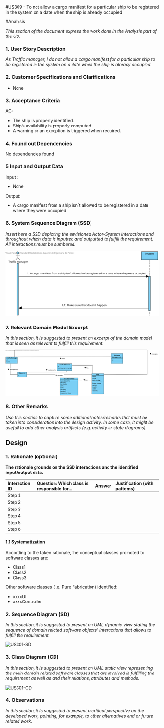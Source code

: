 #US309 - To not  allow a cargo manifest for a particular ship to be registered in the system on a date when the ship is already occupied

#Analysis

*This section of the document express the work done in the Analysis part of the US.*

### 1. User Story Description

*As Traffic manager, I do not allow a cargo manifest for a particular ship to be
registered in the system on a date when the ship is already occupied.*

### 2. Customer Specifications and Clarifications

- None

### 3. Acceptance Criteria

AC:
* The ship is properly identified.
* Ship’s availability is properly computed.
* A warning or an exception is triggered when required.

### 4. Found out Dependencies

No dependencies found

### 5 Input and Output Data

Input :

* None

Output:

* A cargo manifest from a ship isn´t allowed to be registered in a date where they were occupied 

### 6. System Sequence Diagram (SSD)

*Insert here a SSD depicting the envisioned Actor-System interactions and throughout which data is inputted and outputted to fulfill the requirement. All interactions must be numbered.*

![US309-SSD](US309-SSD.svg)


### 7. Relevant Domain Model Excerpt
*In this section, it is suggested to present an excerpt of the domain model that is seen as relevant to fulfill this requirement.*

![US309-MD](US309-MD.svg)

### 8. Other Remarks

*Use this section to capture some aditional notes/remarks that must be taken into consideration into the design activity. In some case, it might be usefull to add other analysis artifacts (e.g. activity or state diagrams).*



## Design

### 1. Rationale (optional)

**The rationale grounds on the SSD interactions and the identified input/output data.**

| Interaction ID | Question: Which class is responsible for... | Answer  | Justification (with patterns)  |
|:-------------  |:--------------------- |:------------|:---------------------------- |
| Step 1  		 |							 |             |                              |
| Step 2  		 |							 |             |                              |
| Step 3  		 |							 |             |                              |
| Step 4  		 |							 |             |                              |
| Step 5  		 |							 |             |                              |
| Step 6  		 |							 |             |                              |

#### 1.1 Systematization

According to the taken rationale, the conceptual classes promoted to software classes are:

 * Class1
 * Class2
 * Class3

Other software classes (i.e. Pure Fabrication) identified:
 * xxxxUI
 * xxxxController

### 2. Sequence Diagram (SD)

*In this section, it is suggested to present an UML dynamic view stating the sequence of domain related software objects' interactions that allows to fulfill the requirement.*

![US301-SD](US301-SD.svg)

### 3. Class Diagram (CD)

*In this section, it is suggested to present an UML static view representing the main domain related software classes that are involved in fulfilling the requirement as well as and their relations, attributes and methods.*

![US301-CD](US301-CD.svg)

### 4. Observations

*In this section, it is suggested to present a critical perspective on the developed work, pointing, for example, to other alternatives and or future related work.*
